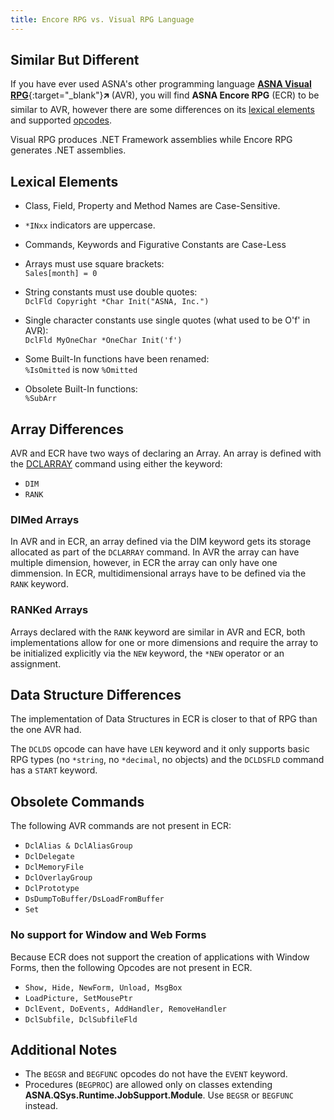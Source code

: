 ```yaml
---
title: Encore RPG vs. Visual RPG Language
---
```


## Similar But Different

If you have ever used ASNA's other programming language [**ASNA Visual RPG**](//docs.asna.com/documentation/Help170/AVRRuntime/_HTML/Welcome.htm){:target="_blank"}&#x1F875; (AVR), you will find **ASNA Encore RPG** (ECR) to be similar to AVR, however there are some differences on its [lexical elements](#lexical-elements) and supported [opcodes](#opcodes-and-keywords).

Visual RPG produces .NET Framework assemblies while Encore RPG generates .NET assemblies.


## Lexical Elements

 + Class, Field, Property and Method Names are Case-Sensitive.

 + `*INxx` indicators are uppercase.

 + Commands, Keywords and Figurative Constants are Case-Less

 + Arrays must use square brackets:  
     `Sales[month] = 0`

 + String constants must use double quotes:  
      `DclFld Copyright *Char Init("ASNA, Inc.")`

 + Single character constants use single quotes (what used to be O'f' in AVR):   
       `DclFld MyOneChar *OneChar Init('f')`

 + Some Built-In functions have been renamed:   
       `%IsOmitted` is now `%Omitted`

 + Obsolete Built-In functions:   
       `%SubArr`

## Array  Differences
AVR and ECR have two ways of declaring an Array. An array is defined with the [DCLARRAY](/dox/DCLARRAY.html) command using either the keyword:
 - `DIM`
 - `RANK`

### DIMed Arrays
In AVR and in ECR, an array defined via the DIM keyword gets its storage allocated as part of the `DCLARRAY` command. In AVR the array can have multiple dimension, however, in ECR the array can only have one dimmension. In ECR, multidimensional arrays have to be defined via the `RANK` keyword.

### RANKed Arrays
Arrays declared with the `RANK` keyword are similar in AVR and ECR, both implementations allow for one or more dimensions and require the array to be initialized explicitly via the `NEW` keyword, the `*NEW` operator or an assignment.

## Data Structure Differences
The implementation of Data Structures in ECR is closer to that of RPG than the one AVR had.

The `DCLDS` opcode can have have `LEN` keyword and it only supports basic RPG types (no `*string`, no `*decimal`, no objects) and the `DCLDSFLD` command has a `START` keyword.

## Obsolete Commands
 The following AVR commands are not present in ECR:
 + `DclAlias & DclAliasGroup`
 + `DclDelegate`
 + `DclMemoryFile`
 + `DclOverlayGroup`
 + `DclPrototype`
 + `DsDumpToBuffer/DsLoadFromBuffer`
 + `Set`

### No support for Window and Web Forms
Because ECR does not support the creation of applications with Window Forms, then the following Opcodes are not present in ECR.

 + `Show, Hide, NewForm, Unload, MsgBox`
 + `LoadPicture, SetMousePtr`
 + `DclEvent, DoEvents, AddHandler, RemoveHandler`
 + `DclSubfile, DclSubfileFld`

## Additional Notes
 + The `BEGSR` and `BEGFUNC` opcodes do not have the `EVENT` keyword.
 + Procedures (`BEGPROC`) are allowed only on classes extending **ASNA.QSys.Runtime.JobSupport.Module**. Use `BEGSR` or `BEGFUNC` instead.
